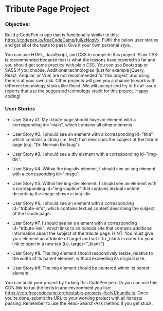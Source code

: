 # Tribute Page Project
### Objective:
Build a CodePen.io app that is functionally similar to this: https://codepen.io/freeCodeCamp/full/zNqgVx.
Fulfill the below user stories and get all of the tests to pass. Give it your own personal style.

 
You can use HTML, JavaScript, and CSS to complete this project. Plain CSS is recommended because that is what the lessons have covered so far and you should get some practice with plain CSS. You can use Bootstrap or SASS if you choose. Additional technologies (just for example jQuery, React, Angular, or Vue) are not recommended for this project, and using them is at your own risk. Other projects will give you a chance to work with different technology stacks like React. We will accept and try to fix all issue reports that use the suggested technology stack for this project. Happy coding!

### User Stories
- User Story #1. My tribute page should have an element with a corresponding id="main", which contains all other elements.

- User Story #2. I should see an element with a corresponding id="title", which contains a string (i.e. text) that describes the subject of the tribute page (e.g. "Dr. Norman Borlaug").

- User Story #3. I should see a div element with a corresponding id="img-div".

- User Story #4. Within the img-div element, I should see an img element with a corresponding id="image".

- User Story #5. Within the img-div element, I should see an element with a corresponding id="img-caption" that contains textual content describing the image shown in img-div.

- User Story #6. I should see an element with a corresponding id="tribute-info", which contains textual content describing the subject of the tribute page.

- User Story #7. I should see an a element with a corresponding id="tribute-link", which links to an outside site that contains additional information about the subject of the tribute page. HINT: You must give your element an attribute of target and set it to _blank in order for your link to open in a new tab (i.e. target="_blank").

- User Story #8. The img element should responsively resize, relative to the width of its parent element, without exceeding its original size.

- User Story #9. The img element should be centered within its parent element.

You can build your project by forking this CodePen pen. Or you can use this CDN link to run the tests in any environment you like: https://cdn.freecodecamp.org/testable-projects-fcc/v1/bundle.js.
Once you're done, submit the URL to your working project with all its tests passing.
Remember to use the Read-Search-Ask method if you get stuck.
